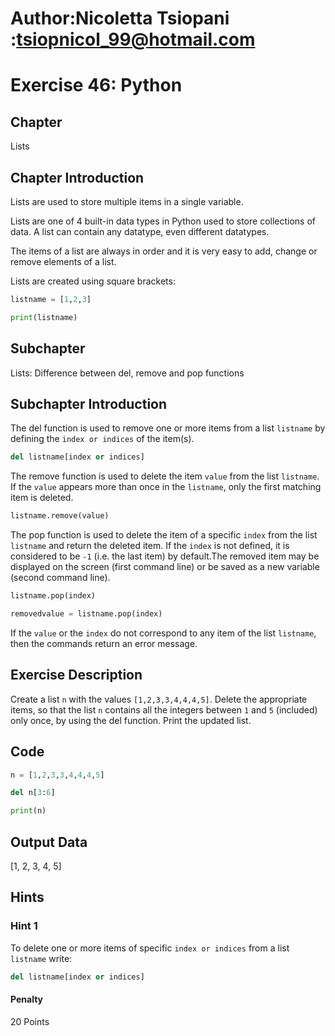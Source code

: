 # Author:Nicoletta Tsiopani :tsiopnicol_99@hotmail.com

# Exercise 46: Python

## Chapter
Lists

## Chapter Introduction
Lists are used to store multiple items in a single variable.

Lists are one of 4 built-in data types in Python used to store collections of data. A list can contain any datatype, even different datatypes.

The items of a list are always in order and it is very easy to add, change or remove elements of a list.

Lists are created using square brackets:

```python
listname = [1,2,3]

print(listname)
```

## Subchapter
Lists: Difference between del, remove and pop functions


## Subchapter Introduction
The del function is used to remove one or more items from a list `listname` by defining the `index or indices` of the item(s).

```python
del listname[index or indices]
```

The remove function is used to delete the item `value` from the list `listname`. If the `value` appears more than once in the `listname`, only the first matching item is deleted.

```python
listname.remove(value)
```

The pop function is used to delete the item of a specific `index` from the list `listname` and return the deleted item. If the `index` is not defined, it is considered to be `-1` (i.e. the last item) by default.The removed item may be displayed on the screen (first command line) or be saved as a new variable (second command line).

```python
listname.pop(index)

removedvalue = listname.pop(index)
```

If the `value` or the `index` do not correspond to any item of the list `listname`, then the commands return an error message. 


## Exercise Description
Create a list `n` with the values `[1,2,3,3,4,4,4,5]`. Delete the appropriate items, so that the list `n` contains all the integers between `1` and `5` (included) only once, by using the del function. Print the updated list.

## Code
```python
n = [1,2,3,3,4,4,4,5]

del n[3:6]

print(n)
```

## Output Data
[1, 2, 3, 4, 5]

## Hints

### Hint 1
To delete one or more items of specific `index or indices` from a list `listname` write:

```python
del listname[index or indices]
```

#### Penalty
20 Points


